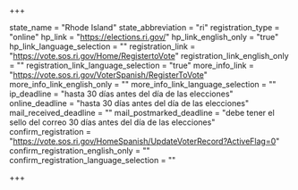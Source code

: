 +++

state_name = "Rhode Island"
state_abbreviation = "ri"
registration_type = "online"
hp_link = "https://elections.ri.gov/"
hp_link_english_only = "true"
hp_link_language_selection = ""
registration_link = "https://vote.sos.ri.gov/Home/RegistertoVote"
registration_link_english_only = ""
registration_link_language_selection = "true"
more_info_link = "https://vote.sos.ri.gov/VoterSpanish/RegisterToVote"
more_info_link_english_only = ""
more_info_link_language_selection = ""
ip_deadline = "hasta 30 días antes del día de las elecciones"
online_deadline = "hasta 30 días antes del día de las elecciones"
mail_received_deadline = ""
mail_postmarked_deadline = "debe tener el sello del correo 30 días antes del día de las elecciones"
confirm_registration = "https://vote.sos.ri.gov/HomeSpanish/UpdateVoterRecord?ActiveFlag=0"
confirm_registration_english_only = ""
confirm_registration_language_selection = ""

+++